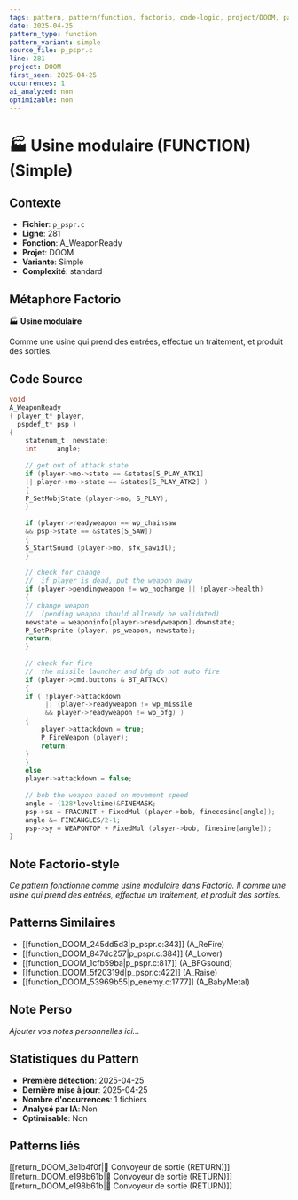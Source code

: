 ```yaml
---
tags: pattern, pattern/function, factorio, code-logic, project/DOOM, pattern/variant/simple
date: 2025-04-25
pattern_type: function
pattern_variant: simple
source_file: p_pspr.c
line: 281
project: DOOM
first_seen: 2025-04-25
occurrences: 1
ai_analyzed: non
optimizable: non
---
```


# 🏭 Usine modulaire (FUNCTION) (Simple)

## Contexte
- **Fichier**: `p_pspr.c`
- **Ligne**: 281
- **Fonction**: A_WeaponReady
- **Projet**: DOOM
- **Variante**: Simple
- **Complexité**: standard

## Métaphore Factorio
🏭 **Usine modulaire**

Comme une usine qui prend des entrées, effectue un traitement, et produit des sorties.

## Code Source
```c
void
A_WeaponReady
( player_t*	player,
  pspdef_t*	psp )
{	
    statenum_t	newstate;
    int		angle;
    
    // get out of attack state
    if (player->mo->state == &states[S_PLAY_ATK1]
	|| player->mo->state == &states[S_PLAY_ATK2] )
    {
	P_SetMobjState (player->mo, S_PLAY);
    }
    
    if (player->readyweapon == wp_chainsaw
	&& psp->state == &states[S_SAW])
    {
	S_StartSound (player->mo, sfx_sawidl);
    }
    
    // check for change
    //  if player is dead, put the weapon away
    if (player->pendingweapon != wp_nochange || !player->health)
    {
	// change weapon
	//  (pending weapon should allready be validated)
	newstate = weaponinfo[player->readyweapon].downstate;
	P_SetPsprite (player, ps_weapon, newstate);
	return;	
    }
    
    // check for fire
    //  the missile launcher and bfg do not auto fire
    if (player->cmd.buttons & BT_ATTACK)
    {
	if ( !player->attackdown
	     || (player->readyweapon != wp_missile
		 && player->readyweapon != wp_bfg) )
	{
	    player->attackdown = true;
	    P_FireWeapon (player);		
	    return;
	}
    }
    else
	player->attackdown = false;
    
    // bob the weapon based on movement speed
    angle = (128*leveltime)&FINEMASK;
    psp->sx = FRACUNIT + FixedMul (player->bob, finecosine[angle]);
    angle &= FINEANGLES/2-1;
    psp->sy = WEAPONTOP + FixedMul (player->bob, finesine[angle]);
}
```

## Note Factorio-style
*Ce pattern fonctionne comme usine modulaire dans Factorio. Il comme une usine qui prend des entrées, effectue un traitement, et produit des sorties.*

## Patterns Similaires
- [[function_DOOM_245dd5d3|p_pspr.c:343]] (A_ReFire)
- [[function_DOOM_847dc257|p_pspr.c:384]] (A_Lower)
- [[function_DOOM_1cfb59ba|p_pspr.c:817]] (A_BFGsound)
- [[function_DOOM_5f20319d|p_pspr.c:422]] (A_Raise)
- [[function_DOOM_53969b55|p_enemy.c:1777]] (A_BabyMetal)

## Note Perso
*Ajouter vos notes personnelles ici...*

## Statistiques du Pattern
- **Première détection**: 2025-04-25
- **Dernière mise à jour**: 2025-04-25
- **Nombre d'occurrences**: 1 fichiers
- **Analysé par IA**: Non
- **Optimisable**: Non

## Patterns liés
[[return_DOOM_3e1b4f0f|🚚 Convoyeur de sortie (RETURN)]]
[[return_DOOM_e198b61b|🚚 Convoyeur de sortie (RETURN)]]
[[return_DOOM_e198b61b|🚚 Convoyeur de sortie (RETURN)]]

